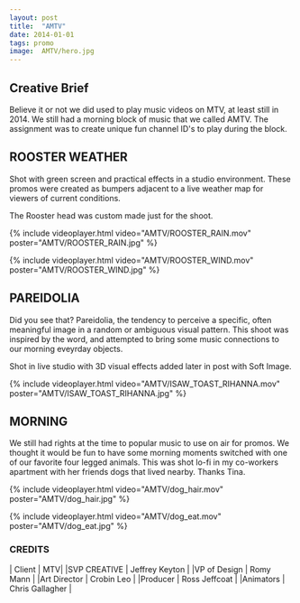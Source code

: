 ```yaml
---
layout: post
title:  "AMTV"
date: 2014-01-01
tags: promo 
image:	AMTV/hero.jpg	
---
```


## Creative Brief 

Believe it or not we did used to play music videos on MTV, at least still in 2014.  We still had a morning block of music that we called AMTV.  The assignment was to create unique fun channel ID's to play during the block.   

## ROOSTER WEATHER

Shot with green screen and practical effects in a studio environment.  These promos were created as bumpers adjacent to a live weather map for viewers of current conditions.

The Rooster head was custom made just for the shoot.  

{% include videoplayer.html video="AMTV/ROOSTER_RAIN.mov" poster="AMTV/ROOSTER_RAIN.jpg" %}

{% include videoplayer.html video="AMTV/ROOSTER_WIND.mov" poster="AMTV/ROOSTER_WIND.jpg" %}

## PAREIDOLIA

Did you see that?  Pareidolia, the tendency to perceive a specific, often meaningful image in a random or ambiguous visual pattern.  This shoot was inspired by the word, and attempted to bring some music connections to our morning eveyrday objects.  

Shot in live studio with 3D visual effects added later in post with Soft Image.  

{% include videoplayer.html video="AMTV/ISAW_TOAST_RIHANNA.mov" poster="AMTV/ISAW_TOAST_RIHANNA.jpg" %}

## MORNING 

We still had rights at the time to popular music to use on air for promos.  We thought it would be fun to have some morning moments switched with one of our favorite four legged animals.  This was shot lo-fi in my co-workers apartment with her friends dogs that lived nearby.  Thanks Tina. 

{% include videoplayer.html video="AMTV/dog_hair.mov" poster="AMTV/dog_hair.jpg" %}

{% include videoplayer.html video="AMTV/dog_eat.mov" poster="AMTV/dog_eat.jpg" %}


### CREDITS

| Client | MTV|
|SVP CREATIVE | Jeffrey Keyton |
|VP of Design |     Romy Mann |
|Art Director |    Crobin Leo |
|Producer |    Ross Jeffcoat |
|Animators |      Chris Gallagher |
